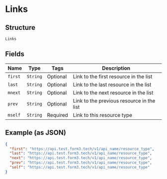 
# Links

## Structure

`Links`

## Fields

| Name | Type | Tags | Description |
|  --- | --- | --- | --- |
| `first` | `String` | Optional | Link to the first resource in the list |
| `last` | `String` | Optional | Link to the last resource in the list |
| `mnext` | `String` | Optional | Link to the next resource in the list |
| `prev` | `String` | Optional | Link to the previous resource in the list |
| `mself` | `String` | Required | Link to this resource type |

## Example (as JSON)

```json
{
  "first": "https://api.test.form3.tech/v1/api_name/resource_type",
  "last": "https://api.test.form3.tech/v1/api_name/resource_type",
  "next": "https://api.test.form3.tech/v1/api_name/resource_type",
  "prev": "https://api.test.form3.tech/v1/api_name/resource_type",
  "self": "https://api.test.form3.tech/v1/api_name/resource_type"
}
```

